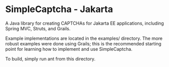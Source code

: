 # SimpleCaptcha - Jakarta

A Java library for creating CAPTCHAs for Jakarta EE applications,
including Spring MVC, Struts, and Grails.

Example implementations are located in the examples/ directory. The more robust
examples were done using Grails; this is the recommended starting point for
learning how to implement and use SimpleCaptcha.

To build, simply run ant from this directory.